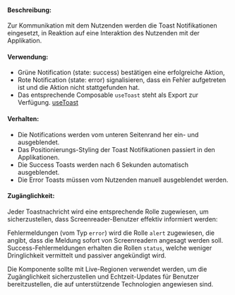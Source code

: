 
#### Beschreibung:
Zur Kommunikation mit dem Nutzenden werden die Toast Notifikationen eingesetzt, 
in Reaktion auf eine Interaktion des Nutzenden mit der Applikation.

#### Verwendung:
- Grüne Notification (state: success) bestätigen eine erfolgreiche Aktion,
- Rote Notification (state: error) signalisieren, dass ein Fehler aufgetreten ist und die Aktion nicht stattgefunden hat.
- Das entsprechende Composable `useToast` steht als Export zur Verfügung. [useToast](/docs/composables-use-toast--docs)

#### Verhalten:
- Die Notifications werden vom unteren Seitenrand her ein- und ausgeblendet. 
- Das Positionierungs-Styling der Toast Notifikationen passiert in den Applikationen.
- Die Success Toasts werden nach 6 Sekunden automatisch ausgeblendet. 
- Die Error Toasts müssen vom Nutzenden manuell ausgeblendet werden.

#### Zugänglichkeit:
Jeder Toastnachricht wird eine entsprechende Rolle zugewiesen, um sicherzustellen, dass Screenreader-Benutzer effektiv informiert werden:

Fehlermeldungen (vom Typ `error`) wird die Rolle `alert` zugewiesen, die angibt, dass die Meldung sofort von Screenreadern angesagt werden soll.
Success-Fehlermeldungen erhalten die Rollen `status`, welche weniger Dringlichkeit vermittelt und passiver angekündigt wird.

Die Komponente sollte mit Live-Regionen verwendet werden, 
um die Zugänglichkeit sicherzustellen und Echtzeit-Updates für Benutzer bereitzustellen, 
die auf unterstützende Technologien angewiesen sind.
